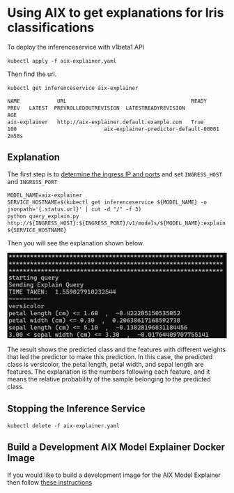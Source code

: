 # Using AIX to get explanations for Iris classifications

To deploy the inferenceservice with v1beta1 API

`kubectl apply -f aix-explainer.yaml`

Then find the url.

`kubectl get inferenceservice aix-explainer`

```
NAME            URL                                        READY   PREV   LATEST  PREVROLLEDOUTREVISION  LATESTREADYREVISION                     AGE
aix-explainer   http://aix-explainer.default.example.com   True           100                            aix-explainer-predictor-default-00001   2m58s
```

## Explanation
The first step is to [determine the ingress IP and ports](../../../../../README.md#determine-the-ingress-ip-and-ports) and set `INGRESS_HOST` and `INGRESS_PORT`

```
MODEL_NAME=aix-explainer
SERVICE_HOSTNAME=$(kubectl get inferenceservice ${MODEL_NAME} -o jsonpath='{.status.url}' | cut -d "/" -f 3)
python query_explain.py http://${INGRESS_HOST}:${INGRESS_PORT}/v1/models/${MODEL_NAME}:explain ${SERVICE_HOSTNAME}
```

Then you will see the explanation shown below.

![example explanation](aix-explanation.jpeg)

The result shows the predicted class and the features with different weights that led the predictor to make this prediction. In this case, the predicted class is versicolor, the petal length, petal width, and sepal length are features. The explanation is the numbers following each feature, and it means the relative probability of the sample belonging to the predicted class.

## Stopping the Inference Service

`kubectl delete -f aix-explainer.yaml`

## Build a Development AIX Model Explainer Docker Image

If you would like to build a development image for the AIX Model Explainer then follow [these instructions](/python/aixexplainer#build-a-development-aix-model-explainer-docker-image)

